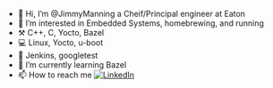 - 👋 Hi, I’m @JimmyManning a Cheif/Principal engineer at Eaton
- 👀 I’m interested in Embedded Systems, homebrewing, and running
- ⚒️ C++, C, Yocto, Bazel
- 💻 Linux, Yocto, u-boot
- 🚀 Jenkins, googletest
- 🌱 I’m currently learning Bazel
- 📫 How to reach me [![LinkedIn][1]][2]

<!---
JimmyManning/JimmyManning is a ✨ special ✨ repository because its `README.md` (this file) appears on your GitHub profile.
You can click the Preview link to take a look at your changes.
--->

[1]: https://raw.githubusercontent.com/MartinHeinz/MartinHeinz/master/linkedin-3-16.png (LinkedIn icon without padding)
[2]: https://www.linkedin.com/in/james-manning-a8b6585
